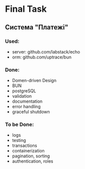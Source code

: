# Final Task
## Система "Платежі"
### Used:
- server: github.com/labstack/echo
- orm: github.com/uptrace/bun
### Done:
- Domen-driven Design
- BUN
- postgreSQL
- validation
- documentation
- error handling
- graceful shutdown
### To be Done:
- logs
- testing
- transactions
- containerization
- pagination, sorting
- authentication, roles



